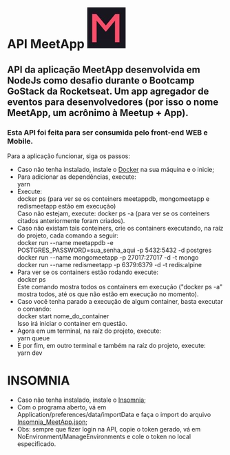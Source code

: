 # API MeetApp ![logo](iconmeetapp.jpg)
## API da aplicação MeetApp desenvolvida em NodeJs como desafio durante o Bootcamp GoStack da Rocketseat. Um app agregador de eventos para desenvolvedores (por isso o nome MeetApp, um acrônimo à Meetup + App).
### Esta API foi feita para ser consumida pelo front-end WEB e Mobile.
Para a aplicação funcionar, siga os passos:
<ul>
<li>Caso não tenha instalado, instale o <a href="https://docs.docker.com/docker-for-windows/install/">Docker</a> na sua máquina e o inicie;</li>
<li>Para adicionar as dependências, execute:
<br />
yarn
</li>
<li>Execute:
<br />
docker ps (para ver se os conteiners meetappdb, mongomeetapp e redismeetapp estão em execução)
<br />
Caso não estejam, execute: docker ps -a (para ver se os conteiners citados anteriormente foram criados).
</li>
<li>Caso não existam tais conteiners, crie os containers executando, na raíz do projeto, cada comando a seguir:
<br />
docker run --name meetappdb -e POSTGRES_PASSWORD=sua_senha_aqui -p 5432:5432 -d postgres
<br />
docker run --name mongomeetapp -p 27017:27017 -d -t mongo
<br />
docker run --name redismeetapp -p 6379:6379 -d -t redis:alpine
</li>
<li>Para ver se os containers estão rodando execute:
<br />
docker ps
<br />
Este comando mostra todos os containers em execução ("docker ps -a" mostra todos, até os que não estão em execução no momento).
</li>
<li>Caso você tenha parado a execução de algum container, basta executar o comando:
<br />
docker start nome_do_container
<br />
Isso irá iniciar o container em questão.
</li>
<li>Agora em um terminal, na raíz do projeto, execute:
<br />
yarn queue
</li>
<li>E por fim, em outro terminal e também na raíz do projeto, execute:
<br />
yarn dev
</li>
</ul>

# INSOMNIA
<ul>
  <li>Caso não tenha instalado, instale o <a href="https://insomnia.rest/">Insomnia</a>; </li>
  <li>Com o programa aberto, vá em Application/preferences/data/importData e faça o import do arquivo <a href="https://github.com/ManoelPradoMark22/API-MeetApp/blob/master/Insomnia_MeetApp.json">Insomnia_MeetApp.json</a>;</li>
  <li>Obs: sempre que fizer login na API, copie o token gerado, vá em NoEnvironment/ManageEnvironments e cole o token no local especificado.</li>
</ul>
